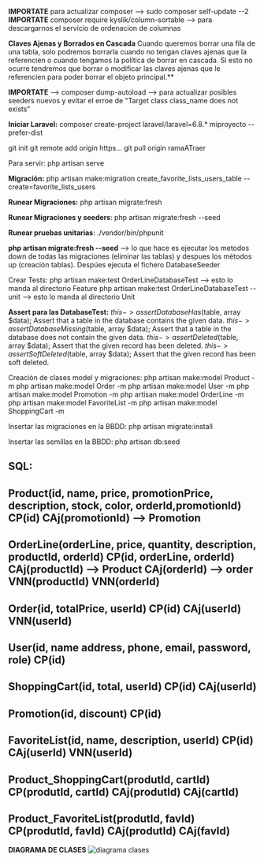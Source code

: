 **IMPORTATE** para actualizar composer --> sudo composer self-update --2
**IMPORTATE** composer require kyslik/column-sortable --> para descargarnos el servicio de ordenacion de columnas


<strong>Claves Ajenas y Borrados en Cascada</strong>
Cuando queremos borrar una fila de una tabla, solo podremos borrarla cuando no tengan claves ajenas que la referencien o cuando tengamos la política de borrar en cascada.
Si esto no ocurre tendremos que borrar o modificar las claves ajenas que le referencien para poder borrar el objeto principal.**

**IMPORTATE** --> composer dump-autoload --> para actualizar posibles seeders nuevos y evitar el erroe de "Target class class_name does not exists"

<strong>Iniciar Laravel:</strong>
composer create-project laravel/laravel=6.8.* miproyecto --prefer-dist

git init
git remote add origin https...
git pull origin ramaATraer

Para servir: php artisan serve

<strong>Migración:</strong>
  php artisan make:migration create_favorite_lists_users_table --create=favorite_lists_users
 
<strong>Runear Migraciones:</strong>
  php artisan migrate:fresh
  
**Runear Migraciones y seeders**:
  php artisan migrate:fresh --seed
 
**Runear pruebas unitarias**:
  ./vendor/bin/phpunit
  
**php artisan migrate:fresh --seed** --> lo que hace es ejecutar los metodos down de todas las migraciones (eliminar las tablas) y despues los métodos up (creación tablas). Despúes ejecuta el fichero DatabaseSeeder
  
Crear Tests:
  php artisan make:test OrderLineDatabaseTest           --> esto lo manda al directorio Feature
  php artisan make:test OrderLineDatabaseTest --unit    --> esto lo manda al directorio Unit

**Assert para las DatabaseTest:**
    $this->assertDatabaseHas($table, array $data);	Assert that a table in the database contains the given data.
    $this->assertDatabaseMissing($table, array $data);	Assert that a table in the database does not contain the given data.
    $this->assertDeleted($table, array $data);	Assert that the given record has been deleted.
    $this->assertSoftDeleted($table, array $data);	Assert that the given record has been soft deleted.

Creación de clases model y migraciones:
  php artisan make:model Product -m
  php artisan make:model Order -m
  php artisan make:model User -m
  php artisan make:model Promotion -m
  php artisan make:model OrderLine -m
  php artisan make:model FavoriteList -m
  php artisan make:model ShoppingCart -m

Insertar las migraciones en la BBDD:
  php artisan migrate:install
  
Insertar las semillas en la BBDD:
  php artisan db:seed

SQL:
-------------------------------------------------------------------------------------------
  Product(id, name, price, promotionPrice, description, stock, color, orderId,promotionId)
    CP(id)
    CAj(promotionId) --> Promotion
-------------------------------------------------------------------------------------------
  OrderLine(orderLine, price, quantity, description, productId, orderId)
    CP(id, orderLine, orderId)
    CAj(productId) --> Product
    CAj(orderId) --> order
    VNN(productId)
    VNN(orderId)
-------------------------------------------------------------------------------------------
  Order(id, totalPrice, userId)
    CP(id)
    CAj(userId)
    VNN(userId)
-------------------------------------------------------------------------------------------
  User(id, name address, phone, email, password, role)
    CP(id)
-------------------------------------------------------------------------------------------
  ShoppingCart(id, total, userId)
    CP(id)
    CAj(userId)
-------------------------------------------------------------------------------------------
  Promotion(id, discount)
    CP(id)
-------------------------------------------------------------------------------------------
  FavoriteList(id, name, description, userId)
    CP(id)
    CAj(userId)
    VNN(userId)
-------------------------------------------------------------------------------------------
  Product_ShoppingCart(produtId, cartId)
    CP(produtId, cartId)
    CAj(produtId)
    CAj(cartId)
-------------------------------------------------------------------------------------------
  Product_FavoriteList(produtId, favId)
    CP(produtId, favId)
    CAj(produtId)
    CAj(favId)
-------------------------------------------------------------------------------------------

**DIAGRAMA DE CLASES**
![diagrama clases](https://user-images.githubusercontent.com/58994866/115378677-1788a500-a1d1-11eb-8ed4-ed48f672f95f.PNG)
